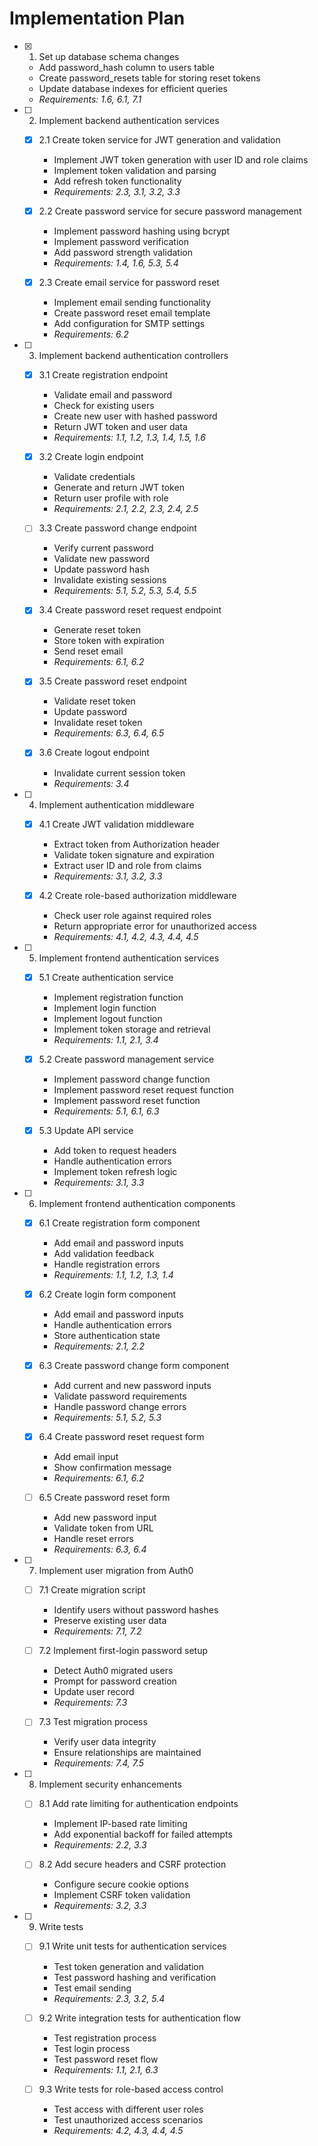 # Implementation Plan

- [x] 1. Set up database schema changes
  - Add password_hash column to users table
  - Create password_resets table for storing reset tokens
  - Update database indexes for efficient queries
  - _Requirements: 1.6, 6.1, 7.1_

- [ ] 2. Implement backend authentication services
  - [x] 2.1 Create token service for JWT generation and validation
    - Implement JWT token generation with user ID and role claims
    - Implement token validation and parsing
    - Add refresh token functionality
    - _Requirements: 2.3, 3.1, 3.2, 3.3_

  - [x] 2.2 Create password service for secure password management
    - Implement password hashing using bcrypt
    - Implement password verification
    - Add password strength validation
    - _Requirements: 1.4, 1.6, 5.3, 5.4_

  - [x] 2.3 Create email service for password reset
    - Implement email sending functionality
    - Create password reset email template
    - Add configuration for SMTP settings
    - _Requirements: 6.2_

- [ ] 3. Implement backend authentication controllers
  - [x] 3.1 Create registration endpoint
    - Validate email and password
    - Check for existing users
    - Create new user with hashed password
    - Return JWT token and user data
    - _Requirements: 1.1, 1.2, 1.3, 1.4, 1.5, 1.6_

  - [x] 3.2 Create login endpoint
    - Validate credentials
    - Generate and return JWT token
    - Return user profile with role
    - _Requirements: 2.1, 2.2, 2.3, 2.4, 2.5_

  - [ ] 3.3 Create password change endpoint
    - Verify current password
    - Validate new password
    - Update password hash
    - Invalidate existing sessions
    - _Requirements: 5.1, 5.2, 5.3, 5.4, 5.5_

  - [x] 3.4 Create password reset request endpoint
    - Generate reset token
    - Store token with expiration
    - Send reset email
    - _Requirements: 6.1, 6.2_

  - [x] 3.5 Create password reset endpoint
    - Validate reset token
    - Update password
    - Invalidate reset token
    - _Requirements: 6.3, 6.4, 6.5_

  - [x] 3.6 Create logout endpoint
    - Invalidate current session token
    - _Requirements: 3.4_

- [ ] 4. Implement authentication middleware
  - [x] 4.1 Create JWT validation middleware
    - Extract token from Authorization header
    - Validate token signature and expiration
    - Extract user ID and role from claims
    - _Requirements: 3.1, 3.2, 3.3_

  - [x] 4.2 Create role-based authorization middleware
    - Check user role against required roles
    - Return appropriate error for unauthorized access
    - _Requirements: 4.1, 4.2, 4.3, 4.4, 4.5_

- [ ] 5. Implement frontend authentication services
  - [x] 5.1 Create authentication service
    - Implement registration function
    - Implement login function
    - Implement logout function
    - Implement token storage and retrieval
    - _Requirements: 1.1, 2.1, 3.4_

  - [x] 5.2 Create password management service
    - Implement password change function
    - Implement password reset request function
    - Implement password reset function
    - _Requirements: 5.1, 6.1, 6.3_

  - [x] 5.3 Update API service
    - Add token to request headers
    - Handle authentication errors
    - Implement token refresh logic
    - _Requirements: 3.1, 3.3_

- [ ] 6. Implement frontend authentication components
  - [x] 6.1 Create registration form component
    - Add email and password inputs
    - Add validation feedback
    - Handle registration errors
    - _Requirements: 1.1, 1.2, 1.3, 1.4_

  - [x] 6.2 Create login form component
    - Add email and password inputs
    - Handle authentication errors
    - Store authentication state
    - _Requirements: 2.1, 2.2_

  - [x] 6.3 Create password change form component
    - Add current and new password inputs
    - Validate password requirements
    - Handle password change errors
    - _Requirements: 5.1, 5.2, 5.3_

  - [x] 6.4 Create password reset request form
    - Add email input
    - Show confirmation message
    - _Requirements: 6.1, 6.2_

  - [ ] 6.5 Create password reset form
    - Add new password input
    - Validate token from URL
    - Handle reset errors
    - _Requirements: 6.3, 6.4_

- [ ] 7. Implement user migration from Auth0
  - [ ] 7.1 Create migration script
    - Identify users without password hashes
    - Preserve existing user data
    - _Requirements: 7.1, 7.2_

  - [ ] 7.2 Implement first-login password setup
    - Detect Auth0 migrated users
    - Prompt for password creation
    - Update user record
    - _Requirements: 7.3_

  - [ ] 7.3 Test migration process
    - Verify user data integrity
    - Ensure relationships are maintained
    - _Requirements: 7.4, 7.5_

- [ ] 8. Implement security enhancements
  - [ ] 8.1 Add rate limiting for authentication endpoints
    - Implement IP-based rate limiting
    - Add exponential backoff for failed attempts
    - _Requirements: 2.2, 3.3_

  - [ ] 8.2 Add secure headers and CSRF protection
    - Configure secure cookie options
    - Implement CSRF token validation
    - _Requirements: 3.2, 3.3_

- [ ] 9. Write tests
  - [ ] 9.1 Write unit tests for authentication services
    - Test token generation and validation
    - Test password hashing and verification
    - Test email sending
    - _Requirements: 2.3, 3.2, 5.4_

  - [ ] 9.2 Write integration tests for authentication flow
    - Test registration process
    - Test login process
    - Test password reset flow
    - _Requirements: 1.1, 2.1, 6.3_

  - [ ] 9.3 Write tests for role-based access control
    - Test access with different user roles
    - Test unauthorized access scenarios
    - _Requirements: 4.2, 4.3, 4.4, 4.5_